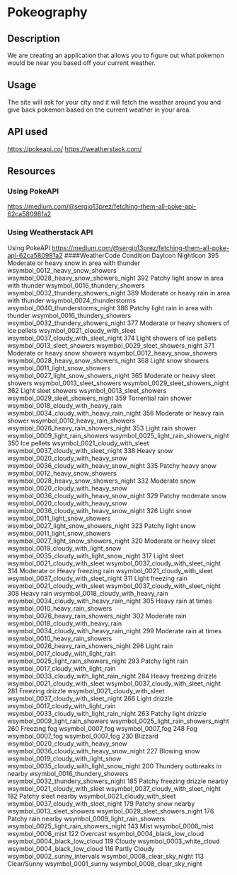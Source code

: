# Pokeography

## Description
We are creating an application that allows you to figure out what pokemon would be near
you based off your current weather.

## Usage
The site will ask for your city and it will fetch the weather around you and give 
back pokemon based on the current weather in your area.

## API used
https://pokeapi.co/
https://weatherstack.com/

## Resources
### Using PokeAPI
https://medium.com/@sergio13prez/fetching-them-all-poke-api-62ca580981a2

### Using Weatherstack API 
Using PokeAPI
https://medium.com/@sergio13prez/fetching-them-all-poke-api-62ca580981a2
####WeatherCode	Condition	DayIcon	NightIcon
395	Moderate or heavy snow in area with thunder	wsymbol_0012_heavy_snow_showers	wsymbol_0028_heavy_snow_showers_night
392	Patchy light snow in area with thunder	wsymbol_0016_thundery_showers	wsymbol_0032_thundery_showers_night
389	Moderate or heavy rain in area with thunder	wsymbol_0024_thunderstorms	wsymbol_0040_thunderstorms_night
386	Patchy light rain in area with thunder	wsymbol_0016_thundery_showers	wsymbol_0032_thundery_showers_night
377	Moderate or heavy showers of ice pellets	wsymbol_0021_cloudy_with_sleet	wsymbol_0037_cloudy_with_sleet_night
374	Light showers of ice pellets	wsymbol_0013_sleet_showers	wsymbol_0029_sleet_showers_night
371	Moderate or heavy snow showers	wsymbol_0012_heavy_snow_showers	wsymbol_0028_heavy_snow_showers_night
368	Light snow showers	wsymbol_0011_light_snow_showers	wsymbol_0027_light_snow_showers_night
365	Moderate or heavy sleet showers	wsymbol_0013_sleet_showers	wsymbol_0029_sleet_showers_night
362	Light sleet showers	wsymbol_0013_sleet_showers	wsymbol_0029_sleet_showers_night
359	Torrential rain shower	wsymbol_0018_cloudy_with_heavy_rain	wsymbol_0034_cloudy_with_heavy_rain_night
356	Moderate or heavy rain shower	wsymbol_0010_heavy_rain_showers	wsymbol_0026_heavy_rain_showers_night
353	Light rain shower	wsymbol_0009_light_rain_showers	wsymbol_0025_light_rain_showers_night
350	Ice pellets	wsymbol_0021_cloudy_with_sleet	wsymbol_0037_cloudy_with_sleet_night
338	Heavy snow	wsymbol_0020_cloudy_with_heavy_snow	wsymbol_0036_cloudy_with_heavy_snow_night
335	Patchy heavy snow	wsymbol_0012_heavy_snow_showers	wsymbol_0028_heavy_snow_showers_night
332	Moderate snow	wsymbol_0020_cloudy_with_heavy_snow	wsymbol_0036_cloudy_with_heavy_snow_night
329	Patchy moderate snow	wsymbol_0020_cloudy_with_heavy_snow	wsymbol_0036_cloudy_with_heavy_snow_night
326	Light snow	wsymbol_0011_light_snow_showers	wsymbol_0027_light_snow_showers_night
323	Patchy light snow	wsymbol_0011_light_snow_showers	wsymbol_0027_light_snow_showers_night
320	Moderate or heavy sleet	wsymbol_0019_cloudy_with_light_snow	wsymbol_0035_cloudy_with_light_snow_night
317	Light sleet	wsymbol_0021_cloudy_with_sleet	wsymbol_0037_cloudy_with_sleet_night
314	Moderate or Heavy freezing rain	wsymbol_0021_cloudy_with_sleet	wsymbol_0037_cloudy_with_sleet_night
311	Light freezing rain	wsymbol_0021_cloudy_with_sleet	wsymbol_0037_cloudy_with_sleet_night
308	Heavy rain	wsymbol_0018_cloudy_with_heavy_rain	wsymbol_0034_cloudy_with_heavy_rain_night
305	Heavy rain at times	wsymbol_0010_heavy_rain_showers	wsymbol_0026_heavy_rain_showers_night
302	Moderate rain	wsymbol_0018_cloudy_with_heavy_rain	wsymbol_0034_cloudy_with_heavy_rain_night
299	Moderate rain at times	wsymbol_0010_heavy_rain_showers	wsymbol_0026_heavy_rain_showers_night
296	Light rain	wsymbol_0017_cloudy_with_light_rain	wsymbol_0025_light_rain_showers_night
293	Patchy light rain	wsymbol_0017_cloudy_with_light_rain	wsymbol_0033_cloudy_with_light_rain_night
284	Heavy freezing drizzle	wsymbol_0021_cloudy_with_sleet	wsymbol_0037_cloudy_with_sleet_night
281	Freezing drizzle	wsymbol_0021_cloudy_with_sleet	wsymbol_0037_cloudy_with_sleet_night
266	Light drizzle	wsymbol_0017_cloudy_with_light_rain	wsymbol_0033_cloudy_with_light_rain_night
263	Patchy light drizzle	wsymbol_0009_light_rain_showers	wsymbol_0025_light_rain_showers_night
260	Freezing fog	wsymbol_0007_fog	wsymbol_0007_fog
248	Fog	wsymbol_0007_fog	wsymbol_0007_fog
230	Blizzard	wsymbol_0020_cloudy_with_heavy_snow	wsymbol_0036_cloudy_with_heavy_snow_night
227	Blowing snow	wsymbol_0019_cloudy_with_light_snow	wsymbol_0035_cloudy_with_light_snow_night
200	Thundery outbreaks in nearby	wsymbol_0016_thundery_showers	wsymbol_0032_thundery_showers_night
185	Patchy freezing drizzle nearby	wsymbol_0021_cloudy_with_sleet	wsymbol_0037_cloudy_with_sleet_night
182	Patchy sleet nearby	wsymbol_0021_cloudy_with_sleet	wsymbol_0037_cloudy_with_sleet_night
179	Patchy snow nearby	wsymbol_0013_sleet_showers	wsymbol_0029_sleet_showers_night
176	Patchy rain nearby	wsymbol_0009_light_rain_showers	wsymbol_0025_light_rain_showers_night
143	Mist	wsymbol_0006_mist	wsymbol_0006_mist
122	Overcast	wsymbol_0004_black_low_cloud	wsymbol_0004_black_low_cloud
119	Cloudy	wsymbol_0003_white_cloud	wsymbol_0004_black_low_cloud
116	Partly Cloudy	wsymbol_0002_sunny_intervals	wsymbol_0008_clear_sky_night
113	Clear/Sunny	wsymbol_0001_sunny	wsymbol_0008_clear_sky_night

